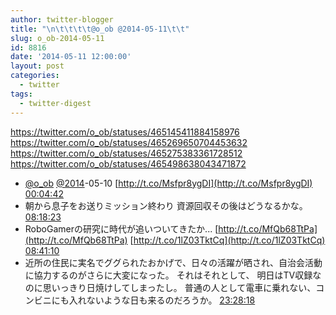 ```yaml
---
author: twitter-blogger
title: "\n\t\t\t\t@o_ob @2014-05-11\t\t"
slug: o_ob-2014-05-11
id: 8816
date: '2014-05-11 12:00:00'
layout: post
categories:
  - twitter
tags:
  - twitter-digest
---
```


https://twitter.com/o_ob/statuses/465145411884158976 https://twitter.com/o_ob/statuses/465269650704453632 https://twitter.com/o_ob/statuses/465275383361728512 https://twitter.com/o_ob/statuses/465498638043471872  

*   [@o_ob](https://twitter.com/o_ob) [@2014](https://twitter.com/2014)-05-10 [http://t.co/Msfpr8ygDI](http://t.co/Msfpr8ygDI) [00:04:42](https://twitter.com/o_ob/statuses/465145411884158976)
*   朝から息子をお送りミッション終わり 資源回収その後はどうなるかな。 [08:18:23](https://twitter.com/o_ob/statuses/465269650704453632)
*   RoboGamerの研究に時代が追いついてきたか... [http://t.co/MfQb68TtPa](http://t.co/MfQb68TtPa) [http://t.co/1lZ03TktCq](http://t.co/1lZ03TktCq) [08:41:10](https://twitter.com/o_ob/statuses/465275383361728512)
*   近所の住民に実名でググられたおかげで、日々の活躍が晒され、自治会活動に協力するのがさらに大変になった。 それはそれとして、 明日はTV収録なのに思いっきり日焼けしてしまったし。 普通の人として電車に乗れない、コンビニにも入れないような日も来るのだろうか。 [23:28:18](https://twitter.com/o_ob/statuses/465498638043471872)